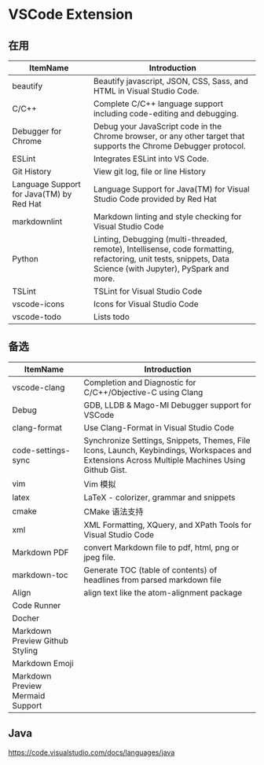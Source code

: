 # VSCode Extension

## 在用

| ItemName | Introduction |
| -------- | ------------ |
| beautify            | Beautify javascript, JSON, CSS, Sass, and HTML in Visual Studio Code. |
| C/C++               | Complete C/C++ language support including code-editing and debugging. |
| Debugger for Chrome | Debug your JavaScript code in the Chrome browser, or any other target that supports the Chrome Debugger protocol. |
| ESLint              | Integrates ESLint into VS Code. |
| Git History         | View git log, file or line History |
| Language Support for Java(TM) by Red Hat | Language Support for Java(TM) for Visual Studio Code provided by Red Hat |
| markdownlint        | Markdown linting and style checking for Visual Studio Code |
| Python              | Linting, Debugging (multi-threaded, remote), Intellisense, code formatting, refactoring, unit tests, snippets, Data Science (with Jupyter), PySpark and more. |
| TSLint              | TSLint for Visual Studio Code |
| vscode-icons        | Icons for Visual Studio Code |
| vscode-todo         | Lists todo |

## 备选

| ItemName | Introduction |
| -------- | ------------ |
| vscode-clang        | Completion and Diagnostic for C/C++/Objective-C using Clang |
| Debug               | GDB, LLDB & Mago-MI Debugger support for VSCode |
| clang-format        | Use Clang-Format in Visual Studio Code |
| code-settings-sync  | Synchronize Settings, Snippets, Themes, File Icons, Launch, Keybindings, Workspaces and Extensions Across Multiple Machines Using Github Gist. |
| vim                 | Vim 模拟 |
| latex               | LaTeX - colorizer, grammar and snippets |
| cmake               | CMake 语法支持 |
| xml                 | XML Formatting, XQuery, and XPath Tools for Visual Studio Code |
| Markdown PDF        | convert Markdown file to pdf, html, png or jpeg file. |
| markdown-toc        | Generate TOC (table of contents) of headlines from parsed markdown file |
| Align               | align text like the atom-alignment package |
| Code Runner         |  |
| Docher |  |
| Markdown Preview Github Styling |  |
| Markdown Emoji |  |
| Markdown Preview Mermaid Support |  |

## Java

https://code.visualstudio.com/docs/languages/java
